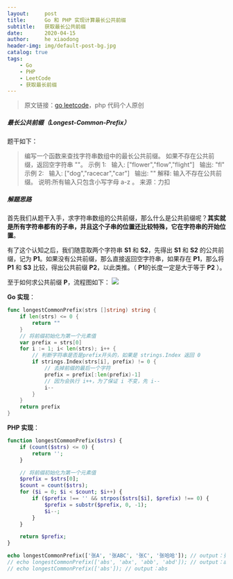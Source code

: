 ```yaml
---
layout:     post
title:      Go 和 PHP 实现计算最长公共前缀
subtitle:   获取最长公共前缀
date:       2020-04-15
author:     he xiaodong
header-img: img/default-post-bg.jpg
catalog: true
tags:
    - Go
    - PHP
    - LeetCode
    - 获取最长前缀
---
```


> 原文链接：[go leetcode](https://github.com/wx-satellite/learning-algorithm)，php 代码个人原创

##### 最长公共前缀（Longest-Common-Prefix）
题干如下：
> 编写一个函数来查找字符串数组中的最长公共前缀。
如果不存在公共前缀，返回空字符串 ""。
示例 1:
&nbsp;&nbsp;输入: ["flower","flow","flight"]
&nbsp;&nbsp;输出: "fl"
示例 2:
&nbsp;&nbsp;输入: ["dog","racecar","car"]
&nbsp;&nbsp;输出: ""
解释: 输入不存在公共前缀。
说明:所有输入只包含小写字母 a-z 。
来源：力扣

##### 解题思路
首先我们从题干入手，求字符串数组的公共前缀，那么什么是公共前缀呢？**其实就是所有字符串都有的子串，并且这个子串的位置还比较特殊，它在字符串的开始位置**。

有了这个认知之后，我们随意取两个字符串 **S1** 和 **S2**，先得出 **S1** 和 **S2** 的公共前缀，记为 **P1**。如果没有公共前缀，那么直接返回空字符串，如果存在 **P1**，那么将 **P1** 和 **S3** 比较，得出公共前缀 **P2**，以此类推。（ **P1**的长度一定是大于等于 **P2** ）。

至于如何求公共前缀 **P**，流程图如下：
![](https://cdn.learnku.com/uploads/images/202004/14/21280/ZiKb07VCs5.jpg!large)

**Go 实现**：
```go
func longestCommonPrefix(strs []string) string {
    if len(strs) <= 0 {
        return ""
    }
    // 将前缀初始化为第一个元素值
    var prefix = strs[0]
    for i := 1; i< len(strs); i++ {
        // 判断字符串是否是prefix开头的，如果是 strings.Index 返回 0
        if strings.Index(strs[i], prefix) != 0 {
            // 去掉前缀的最后一个字符
            prefix = prefix[:len(prefix)-1]
            // 因为会执行 i++，为了保证 i 不变，先 i--
            i--
        }
    }
    return prefix
}
```

**PHP 实现**：
```php
function longestCommonPrefix($strs) {
    if (count($strs) <= 0) {
        return '';
    }

    // 将前缀初始化为第一个元素值
    $prefix = $strs[0];
    $count = count($strs);
    for ($i = 0; $i < $count; $i++) {
        if ($prefix !== '' && strpos($strs[$i], $prefix) !== 0) {
            $prefix = substr($prefix, 0, -1);
            $i--;
        }
    }

    return $prefix;
}

echo longestCommonPrefix(['张A', '张ABC', '张C', '张哈哈']); // output：张
// echo longestCommonPrefix(['abs', 'abx', 'abb', 'abd']); // output：ab
// echo longestCommonPrefix(['abs']); // output：abs
```
